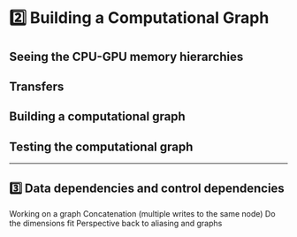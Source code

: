 # 2️⃣ Building a Computational Graph

## Seeing the CPU-GPU memory hierarchies

## Transfers

## Building a computational graph

## Testing the computational graph

_________________

## 3️⃣ Data dependencies and control dependencies
Working on a graph
Concatenation (multiple writes to the same node)
Do the dimensions fit
Perspective back to aliasing and graphs
